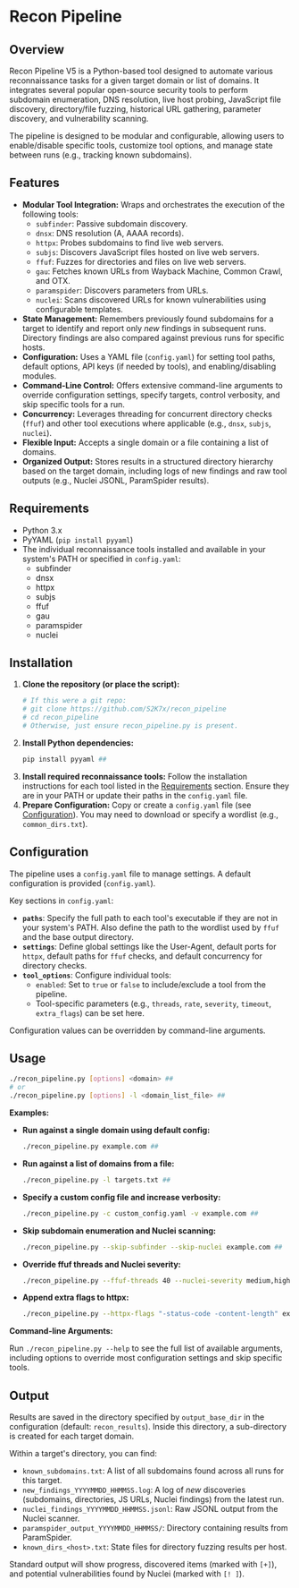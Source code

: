 # Recon Pipeline

## Overview

Recon Pipeline V5 is a Python-based tool designed to automate various reconnaissance tasks for a given target domain or list of domains. It integrates several popular open-source security tools to perform subdomain enumeration, DNS resolution, live host probing, JavaScript file discovery, directory/file fuzzing, historical URL gathering, parameter discovery, and vulnerability scanning.

The pipeline is designed to be modular and configurable, allowing users to enable/disable specific tools, customize tool options, and manage state between runs (e.g., tracking known subdomains).

## Features

* **Modular Tool Integration:** Wraps and orchestrates the execution of the following tools:
    * `subfinder`: Passive subdomain discovery.
    * `dnsx`: DNS resolution (A, AAAA records).
    * `httpx`: Probes subdomains to find live web servers.
    * `subjs`: Discovers JavaScript files hosted on live web servers.
    * `ffuf`: Fuzzes for directories and files on live web servers.
    * `gau`: Fetches known URLs from Wayback Machine, Common Crawl, and OTX.
    * `paramspider`: Discovers parameters from URLs.
    * `nuclei`: Scans discovered URLs for known vulnerabilities using configurable templates.
* **State Management:** Remembers previously found subdomains for a target to identify and report only *new* findings in subsequent runs. Directory findings are also compared against previous runs for specific hosts.
* **Configuration:** Uses a YAML file (`config.yaml`) for setting tool paths, default options, API keys (if needed by tools), and enabling/disabling modules.
* **Command-Line Control:** Offers extensive command-line arguments to override configuration settings, specify targets, control verbosity, and skip specific tools for a run.
* **Concurrency:** Leverages threading for concurrent directory checks (`ffuf`) and other tool executions where applicable (e.g., `dnsx`, `subjs`, `nuclei`).
* **Flexible Input:** Accepts a single domain or a file containing a list of domains.
* **Organized Output:** Stores results in a structured directory hierarchy based on the target domain, including logs of new findings and raw tool outputs (e.g., Nuclei JSONL, ParamSpider results).

## Requirements

* Python 3.x
* PyYAML (`pip install pyyaml`)
* The individual reconnaissance tools installed and available in your system's PATH or specified in `config.yaml`:
    * subfinder
    * dnsx
    * httpx
    * subjs
    * ffuf
    * gau
    * paramspider
    * nuclei

## Installation

1.  **Clone the repository (or place the script):**
    ```bash
    # If this were a git repo:
    # git clone https://github.com/S2K7x/recon_pipeline
    # cd recon_pipeline
    # Otherwise, just ensure recon_pipeline.py is present.
    ```
2.  **Install Python dependencies:**
    ```bash
    pip install pyyaml ##
    ```
3.  **Install required reconnaissance tools:** Follow the installation instructions for each tool listed in the [Requirements](#requirements) section. Ensure they are in your PATH or update their paths in the `config.yaml` file.
4.  **Prepare Configuration:** Copy or create a `config.yaml` file (see [Configuration](#configuration)). You may need to download or specify a wordlist (e.g., `common_dirs.txt`).

## Configuration

The pipeline uses a `config.yaml` file to manage settings. A default configuration is provided (`config.yaml`).

Key sections in `config.yaml`:

* **`paths`**: Specify the full path to each tool's executable if they are not in your system's PATH. Also define the path to the wordlist used by `ffuf` and the base output directory.
* **`settings`**: Define global settings like the User-Agent, default ports for `httpx`, default paths for `ffuf` checks, and default concurrency for directory checks.
* **`tool_options`**: Configure individual tools:
    * `enabled`: Set to `true` or `false` to include/exclude a tool from the pipeline.
    * Tool-specific parameters (e.g., `threads`, `rate`, `severity`, `timeout`, `extra_flags`) can be set here.

Configuration values can be overridden by command-line arguments.

## Usage

```bash
./recon_pipeline.py [options] <domain> ##
# or
./recon_pipeline.py [options] -l <domain_list_file> ##
```

**Examples:**

* **Run against a single domain using default config:**
    ```bash
    ./recon_pipeline.py example.com ##
    ```
* **Run against a list of domains from a file:**
    ```bash
    ./recon_pipeline.py -l targets.txt ##
    ```
* **Specify a custom config file and increase verbosity:**
    ```bash
    ./recon_pipeline.py -c custom_config.yaml -v example.com ##
    ```
* **Skip subdomain enumeration and Nuclei scanning:**
    ```bash
    ./recon_pipeline.py --skip-subfinder --skip-nuclei example.com ##
    ```
* **Override ffuf threads and Nuclei severity:**
    ```bash
    ./recon_pipeline.py --ffuf-threads 40 --nuclei-severity medium,high example.com ##
    ```
* **Append extra flags to httpx:**
    ```bash
    ./recon_pipeline.py --httpx-flags "-status-code -content-length" example.com ##
    ```

**Command-line Arguments:**

Run `./recon_pipeline.py --help` to see the full list of available arguments, including options to override most configuration settings and skip specific tools.

## Output

Results are saved in the directory specified by `output_base_dir` in the configuration (default: `recon_results`). Inside this directory, a sub-directory is created for each target domain.

Within a target's directory, you can find:

* `known_subdomains.txt`: A list of all subdomains found across all runs for this target.
* `new_findings_YYYYMMDD_HHMMSS.log`: A log of *new* discoveries (subdomains, directories, JS URLs, Nuclei findings) from the latest run.
* `nuclei_findings_YYYYMMDD_HHMMSS.jsonl`: Raw JSONL output from the Nuclei scanner.
* `paramspider_output_YYYYMMDD_HHMMSS/`: Directory containing results from ParamSpider.
* `known_dirs_<host>.txt`: State files for directory fuzzing results per host.

Standard output will show progress, discovered items (marked with `[+]`), and potential vulnerabilities found by Nuclei (marked with `[! ]`).

